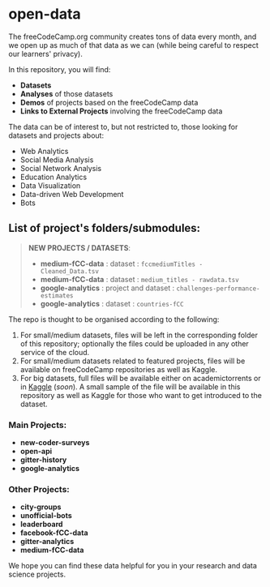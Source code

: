 # open-data

The freeCodeCamp.org community creates tons of data every month, and we open up as much of that data as we can (while being careful to respect our learners' privacy).

In this repository, you will find:
* **Datasets**
* **Analyses** of those datasets
* **Demos** of projects based on the freeCodeCamp data
* **Links to External Projects** involving the freeCodeCamp data

The data can be of interest to, but not restricted to, those looking for datasets and projects about:
* Web Analytics
* Social Media Analysis
* Social Network Analysis
* Education Analytics
* Data Visualization
* Data-driven Web Development
* Bots

## List of project's folders/submodules:

> **NEW PROJECTS / DATASETS**:
>
> * **medium-fCC-data** : dataset : `fccmediumTitles - Cleaned_Data.tsv`
> * **medium-fCC-data** : dataset : `medium_titles - rawdata.tsv`
> * **google-analytics** : project and dataset : `challenges-performance-estimates`
> * **google-analytics** : dataset : `countries-fCC`

The repo is thought to be organised according to the following:
1. For small/medium datasets, files will be left in the corresponding folder of this repository; optionally the files could be uploaded in any other service of the cloud.
2. For small/medium datasets related to featured projects, files will be available on freeCodeCamp repositories as well as Kaggle.
3. For big datasets, full files will be available either on academictorrents or in [Kaggle](https://www.kaggle.com/) (*soon*). A small sample of the file will be available in this repository as well as Kaggle for those who want to get introduced to the dataset.  


### Main Projects:

* **new-coder-surveys**
* **open-api**
* **gitter-history**
* **google-analytics**

### Other Projects:

* **city-groups**
* **unofficial-bots**
* **leaderboard**
* **facebook-fCC-data**
* **gitter-analytics**
* **medium-fCC-data**

We hope you can find these data helpful for you in your research and data science projects. 
